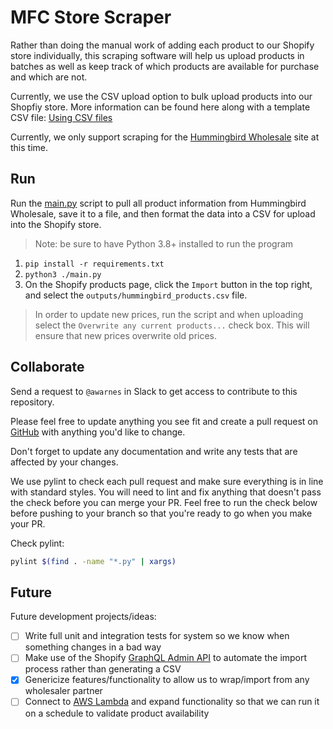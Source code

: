 # MFC Store Scraper

Rather than doing the manual work of adding each product to our Shopify store individually, this scraping software will help us upload products in batches as well as keep track of which products are available for purchase and which are not.

Currently, we use the CSV upload option to bulk upload products into our Shopfiy store. More information can be found here along with a template CSV file: [Using CSV files](https://help.shopify.com/en/manual/products/import-export/using-csv)

Currently, we only support scraping for the [Hummingbird Wholesale](https://hummingbirdwholesale.com) site at this time.

## Run

Run the [main.py](./main.py) script to pull all product information from Hummingbird Wholesale, save it to a file, and then format the data into a CSV for upload into the Shopify store.

> Note: be sure to have Python 3.8+ installed to run the program

1. `pip install -r requirements.txt`
1. `python3 ./main.py`
1. On the Shopify products page, click the `Import` button in the top right, and select the `outputs/hummingbird_products.csv` file.

> In order to update new prices, run the script and when uploading select the `Overwrite any current products...` check box. This will ensure that new prices overwrite old prices.

## Collaborate

Send a request to `@awarnes` in Slack to get access to contribute to this repository.

Please feel free to update anything you see fit and create a pull request on [GitHub](https://github.com/awarnes/mfc-store-scraper) with anything you'd like to change.

Don't forget to update any documentation and write any tests that are affected by your changes.

We use pylint to check each pull request and make sure everything is in line with standard styles. You will need to lint and fix anything that doesn't pass the check before you can merge your PR. Feel free to run the check below before pushing to your branch so that you're ready to go when you make your PR.

Check pylint:
```bash
pylint $(find . -name "*.py" | xargs)
```

## Future
Future development projects/ideas:
* [ ] Write full unit and integration tests for system so we know when something changes in a bad way
* [ ] Make use of the Shopify [GraphQL Admin API](https://shopify.dev/api/usage/bulk-operations/imports) to automate the import process rather than generating a CSV
* [x] Genericize features/functionality to allow us to wrap/import from any wholesaler partner
* [ ] Connect to [AWS Lambda](https://docs.aws.amazon.com/lambda/latest/dg/lambda-python.html) and expand functionality so that we can run it on a schedule to validate product availability
